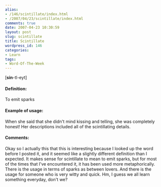 ```yaml
---
alias:
- /146/scintillate/index.html
- /2007/04/23/scintillate/index.html
comments: true
date: 2007-04-23 10:30:59
layout: post
slug: scintillate
title: Scintillate
wordpress_id: 146
categories:
- Learn
tags:
- Word-Of-The-Week
---
```


[**sin**-tl-eyt]


#### Definition:


To emit sparks



#### Example of usage:


When she said that she didn't mind kissing and telling, she was completely honest!  Her descriptions included all of the scintillating details.



#### Comments:


Okay so I actually this that this is interesting because I looked up the word before I posted it, and it seemed like a slightly different definition than I expected.  It makes sense for scintillate to mean to emit sparks, but for most of the times that I've encountered it, it has been used more metaphorically.  There is the usage in terms of sparks as between lovers.  And there is the usage for someone who is very witty and quick.  Hm, I guess we all learn something everyday, don't we?
